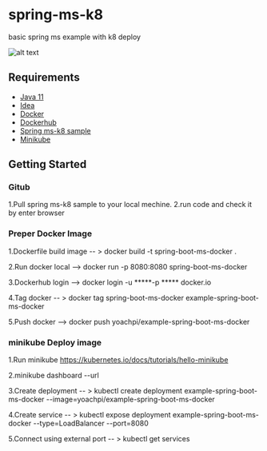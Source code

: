 # spring-ms-k8
basic spring ms example with k8 deploy

![alt text](https://kubernetes.io/images/favicon.png)

## Requirements

* [Java 11](https://www.oracle.com/java/technologies/javase/jdk11-archive-downloads.html)
* [Idea](https://www.jetbrains.com/idea/)
* [Docker ](https://docs.docker.com/engine/install/)
* [Dockerhub](https://hub.docker.com/)
* [Spring ms-k8 sample](https://github.com/yoach/spring-ms-k8)
* [Minikube](https://kubernetes.io/docs/tutorials/hello-minikube/)

 
## Getting Started

### Gitub
1.Pull spring ms-k8 sample to your local mechine.
2.run code and check it by enter browser

### Preper Docker Image

1.Dockerfile build image -- > docker build -t spring-boot-ms-docker .

2.Run docker local --> docker run -p 8080:8080 spring-boot-ms-docker

3.Dockerhub login -->  docker login -u *****-p ***** docker.io

4.Tag docker -- > docker tag spring-boot-ms-docker example-spring-boot-ms-docker

5.Push docker --> docker push yoachpi/example-spring-boot-ms-docker

### minikube Deploy image 
1.Run minikube https://kubernetes.io/docs/tutorials/hello-minikube

2.minikube dashboard --url

3.Create deployment  -- > kubectl create deployment example-spring-boot-ms-docker  --image=yoachpi/example-spring-boot-ms-docker

4.Create service -- > kubectl expose deployment example-spring-boot-ms-docker --type=LoadBalancer --port=8080

5.Connect using external port  -- >  kubectl get services 


